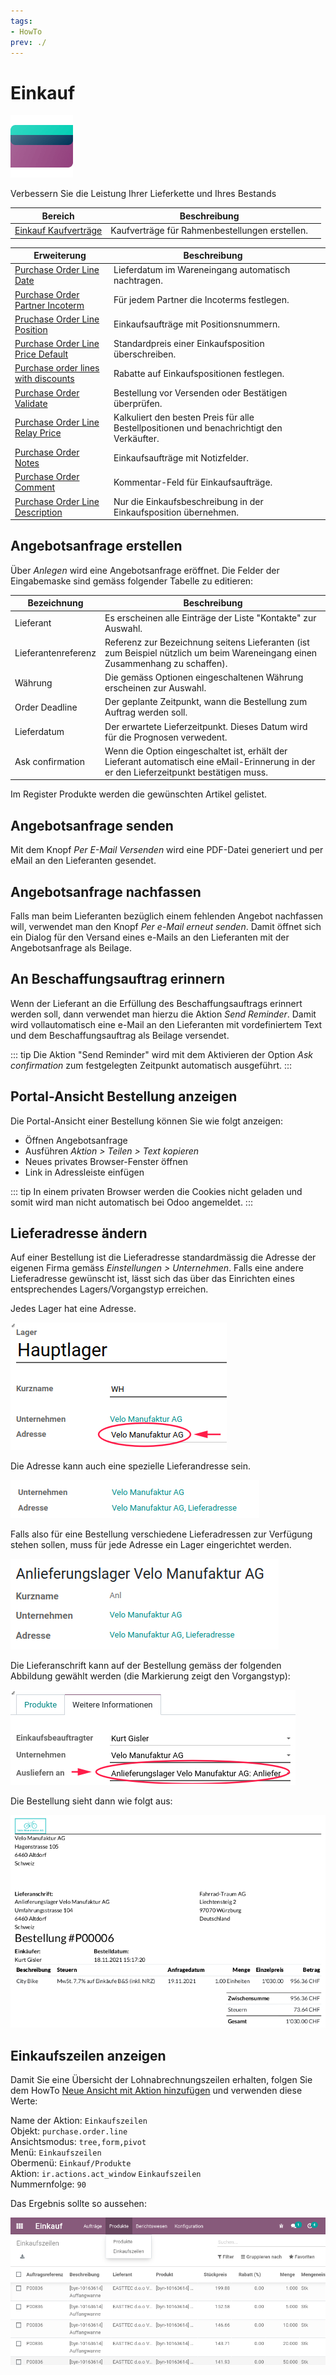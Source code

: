 ```yaml
---
tags:
- HowTo
prev: ./
---
```

# Einkauf
![icons_odoo_purchase](assets/icons_odoo_purchase.png)

Verbessern Sie die Leistung Ihrer Lieferkette und Ihres Bestands

| Bereich                                           | Beschreibung                                   |     |
| ------------------------------------------------- | ---------------------------------------------- | --- |
| [Einkauf Kaufverträge](Einkauf%20Kaufverträge.md) | Kaufverträge für Rahmenbestellungen erstellen. |     |

| Erweiterung                                                                           | Beschreibung                                                                              |     |
| ------------------------------------------------------------------------------------- | ----------------------------------------------------------------------------------------- | --- |
| [Purchase Order Line Date](Purchase%20Order%20Line%20Date.md)                         | Lieferdatum im Wareneingang automatisch nachtragen.                                       |     |
| [Purchase Order Partner Incoterm](Purchase%20Order%20Partner%20Incoterm.md)           | Für jedem Partner die Incoterms festlegen.                                                |     |
| [Pruchase Order Line Position](Purchase%20Order%20Line%20Position.md)                 | Einkaufsaufträge mit Positionsnummern.                                                    |     |
| [Purchase Order Line Price Default](Purchase%20Order%20Line%20Price%20Default.md)     | Standardpreis einer Einkaufsposition überschreiben.                                       |     |
| [Purchase order lines with discounts](Purchase%20order%20lines%20with%20discounts.md) | Rabatte auf Einkaufspositionen festlegen.                                                 |     |
| [Purchase Order Validate](Purchase%20Order%20Validate.md)                             | Bestellung vor Versenden oder Bestätigen überprüfen.                                      |     |
| [Purchase Order Line Relay Price](Purchase%20Order%20Line%20Relay%20Price.md)         | Kalkuliert den besten Preis für alle Bestellpositionen und benachrichtigt den Verkäufter. |     |
| [Purchase Order Notes](Purchase%20Order%20Notes.md)                                   | Einkaufsaufträge mit Notizfelder.                                                         |     |
| [Purchase Order Comment](Purchase%20Order%20Comment.md)                               | Kommentar-Feld für Einkaufsaufträge.                                                      |     |
| [Purchase Order Line Description](Purchase%20Order%20Line%20Description.md)           | Nur die Einkaufsbeschreibung in der Einkaufsposition übernehmen.                                                                                          |     |

## Angebotsanfrage erstellen

Über *Anlegen* wird eine Angebotsanfrage eröffnet. Die Felder der Eingabemaske sind gemäss folgender Tabelle zu editieren:

| Bezeichnung         | Beschreibung                                                                                                                             |
| ------------------- | ---------------------------------------------------------------------------------------------------------------------------------------- |
| Lieferant           | Es erscheinen alle Einträge der Liste "Kontakte" zur Auswahl.                                                                            |
| Lieferantenreferenz | Referenz zur Bezeichnung seitens Lieferanten (ist zum Beispiel nützlich um beim Wareneingang einen Zusammenhang zu schaffen).            |
| Währung             | Die gemäss Optionen eingeschaltenen Währung erscheinen zur Auswahl.                                                                      |
| Order Deadline      | Der geplante Zeitpunkt, wann die Bestellung zum Auftrag werden soll.                                                                     |
| Lieferdatum         | Der erwartete Lieferzeitpunkt. Dieses Datum wird für die Prognosen verwedent.                                                            |
| Ask confirmation    | Wenn die Option eingeschaltet ist, erhält der Lieferant automatisch eine eMail-Erinnerung in der er den Lieferzeitpunkt bestätigen muss. |

Im Register Produkte werden die gewünschten Artikel gelistet.

## Angebotsanfrage senden

Mit dem Knopf *Per E-Mail Versenden* wird eine PDF-Datei generiert und per eMail an den Lieferanten gesendet.

## Angebotsanfrage nachfassen

Falls man beim Lieferanten bezüglich einem fehlenden Angebot nachfassen will, verwendet man den Knopf *Per e-Mail erneut senden*. Damit öffnet sich ein Dialog für den Versand eines e-Mails an den Lieferanten mit der Angebotsanfrage als Beilage.

## An Beschaffungsauftrag erinnern

Wenn der Lieferant an die Erfüllung des Beschaffungsauftrags erinnert werden soll, dann verwendet man hierzu die Aktion *Send Reminder*. Damit wird vollautomatisch eine e-Mail an den Lieferanten mit vordefiniertem Text und dem Beschaffungsauftrag als Beilage versendet.

::: tip
Die Aktion "Send Reminder" wird mit dem Aktivieren der Option *Ask confirmation* zum festgelegten Zeitpunkt automatisch ausgeführt.
:::

## Portal-Ansicht Bestellung anzeigen

Die Portal-Ansicht einer Bestellung können Sie wie folgt anzeigen:
* Öffnen Angebotsanfrage
* Ausführen *Aktion > Teilen > Text kopieren*
* Neues privates Browser-Fenster öffnen
* Link in Adressleiste einfügen

::: tip
In einem privaten Browser werden die Cookies nicht geladen und somit wird man nicht automatisch bei Odoo angemeldet.
:::

## Lieferadresse ändern
Auf einer Bestellung ist die Lieferadresse standardmässig die Adresse der eigenen Firma gemäss *Einstellungen > Unternehmen*.
Falls eine andere Lieferadresse gewünscht ist, lässt sich das über das Einrichten eines entsprechendes Lagers/Vorgangstyp erreichen.

Jedes Lager hat eine Adresse.

![Einkauf Lager Adresse](assets/Einkauf%20Lager%20Adresse.png)

Die Adresse kann auch eine spezielle Lieferandresse sein.

![Einkauf Lager Adresse Lieferadresse](assets/Einkauf%20Lager%20Adresse%20Lieferadresse.png)

Falls also für eine Bestellung verschiedene Lieferadressen zur Verfügung stehen sollen,  muss für jede Adresse ein Lager eingerichtet werden.

![Einkauf Lager Anlieferung](assets/Einkauf%20Lager%20Anlieferung.png)

Die Lieferanschrift kann auf der Bestellung gemäss der folgenden Abbildung gewählt werden (die Markierung zeigt den Vorgangstyp):

![Einkauf Lieferadresse Anlieferung](assets/Einkauf%20Lieferadresse%20Anlieferung.png)

Die Bestellung sieht dann wie folgt aus:

![Einkauf Bestellung Beispiel Lieferadresse](assets/Einkauf%20Bestellung%20Beispiel%20Lieferadresse.png)

## Einkaufszeilen anzeigen

Damit Sie eine Übersicht der Lohnabrechnungszeilen erhalten, folgen Sie dem HowTo [Neue Ansicht mit Aktion hinzufügen](Entwicklung%20Aktionen.md#Neue%20Ansicht%20mit%20Aktion%20hinzufügen) und verwenden diese Werte:

Name der Aktion: `Einkaufszeilen`\
Objekt: `purchase.order.line`\
Ansichtsmodus: `tree,form,pivot`\
Menü: `Einkaufszeilen`\
Obermenü: `Einkauf/Produkte`\
Aktion: `ir.actions.act_window` `Einkaufszeilen`\
Nummernfolge: `90`

Das Ergebnis sollte so aussehen:

![](assets/Einkauf%20Einkaufszeilen.png)